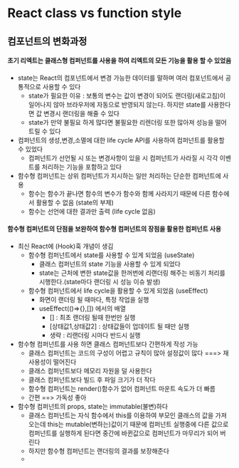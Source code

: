 # React class vs function style



## 컴포넌트의 변화과정



#### 초기 리엑트는 클래스형 컴퍼넌트를 사용을 하여 리엑트의 모든 기능을 활용 할 수 있었음

- state는 React의 컴포넌트에서 변경 가능한 데이터를 말하며 여러 컴포넌트에서 공통적으로 사용할 수 있다
  - state가 필요한 이유  : 보통의 변수는 값이 변경이 되어도 랜더링(새로고침)이 일어나지 않아 브라우저에 자동으로 반영되지 않는다. 하지만 state를 사용한다면 값 변경시 랜더링을 해줄 수 있다
  - state가 만약 불필요 하게 많다면 불필요한 리렌더링 또한 많아져 성능을 떨어트릴 수 있다
- 컴퍼넌트의 생성,변경,소멸에 대한 life cycle API를 사용하여 컴퍼넌트를 활용할 수 있었다
  - 컴퍼넌트가 선언될 시 또는 변경사항이 있을 시 컴퍼넌트가 사라질 시 각각 이벤트를 처리하는 기능을 포함하고 있다
- 함수형 컴퍼넌트는 상위 컴퍼넌트가 지시하는 일만 처리하는 단순한 컴퍼넌트에 사용 
  - 함수는 함수가 끝나면 함수의 변수가 함수와 함께 사라지기 때문에 다른 함수에서 활용할 수 없음 (state의 부제)
  - 함수는 선언에 대한 결과만 출력 (life cycle 없음)





#### 함수형 컴퍼넌트의 단점을 보완하여 함수형 컴퍼넌트의 장점을 활용한 컴퍼넌트 사용

- 최신 React에 (Hook)훅 개념이 생김 
  - 함수형 컴퍼넌트에서 state를  사용할 수 있게 되었음 (useState)
    - 클래스 컴퍼넌트의 state 기능을 사용할 수 있게 되었다
    - state는 근처에 변한 state값을 한꺼번에 리랜더링 해주는 비동기 처리를 시행한다.(state마다 랜더링 시 성능 이슈 발생)
  - 함수형 컴퍼넌트에서 life cycle을 활용할 수 있게 되었음 (useEffect)
    - 화면이 랜더링 될 때마다, 특정 작업을 실행
    - useEffect(()=>{},[]) 에서의 배열
      - [] : 최초 랜더링 될때 한번만 실행
      - [상태값1,상태값2] : 상태값들이 업데이트 될 때만 실행
      - 생략 : 리랜더링 시마다 반드시 실행 
- 함수형 컴퍼넌트를 사용 하면 클래스 컴퍼넌트보다 간편하게 작성 가능
  - 클래스 컴퍼넌트는 코드의 구성이 어렵고 규칙이 많아 설정값이 많다  ===> 재사용성이 떨어진다
  - 클래스 컴퍼넌트보다 메모리 자원을 덜 사용한다
  - 클래스 컴퍼넌트보다 빌드 후 파일 크기가 더 작다
  - 함수형 컴퍼넌트는 render()함수가 없어 컴퍼넌트 마운트 속도가 더 빠름
  - 간편 ==> 가독성 좋아
- 함수형 컴퍼넌트의 props, state는 immutable(불변)하다
  - 클래스 컴퍼넌트는 자식 함수에서 this를 이용하여 부모인 클래스의 값을 가져오는데 this는 mutable(변하는)값이기 때문에 컴퍼넌트 실행중에 다른 값으로 컴퍼넌트를 실행하게 된다면 중간에 바뀐값으로 컴퍼넌트가 마무리가 되어 버린다
  - 하지만 함수형 컴퍼넌트는 랜더링의 결과를 보장해준다 
  - 